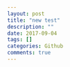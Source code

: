 ```yaml
---
layout: post
title: "new test"
description: ""
date: 2017-09-04
tags: []
categories: Github
comments: true
---
```

